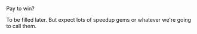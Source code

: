 Pay to win?

To be filled later. But expect lots of speedup gems or whatever we're going to call them.